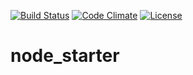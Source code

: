 [![Build Status](https://travis-ci.org/AVGTechnologies/node_starter.svg)](https://travis-ci.org/AVGTechnologies/node_starter)
[![Code Climate](https://codeclimate.com/github/AVGTechnologies/node_starter/badges/gpa.svg)](https://codeclimate.com/github/AVGTechnologies/node_starter)
[![License](license-apache-2.svg)](https://github.com/AVGTechnologies/node_starter/blob/master/LICENSE)

# node_starter
